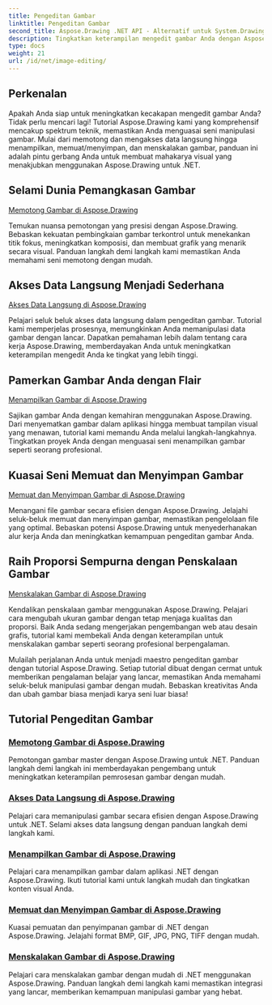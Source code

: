 ```yaml
---
title: Pengeditan Gambar
linktitle: Pengeditan Gambar
second_title: Aspose.Drawing .NET API - Alternatif untuk System.Drawing.Common
description: Tingkatkan keterampilan mengedit gambar Anda dengan Aspose.Tutorial menggambar! Pelajari teknik pemangkasan, akses data langsung, tampilan, dan penskalaan untuk hasil yang menakjubkan.
type: docs
weight: 21
url: /id/net/image-editing/
---
```


## Perkenalan

Apakah Anda siap untuk meningkatkan kecakapan mengedit gambar Anda? Tidak perlu mencari lagi! Tutorial Aspose.Drawing kami yang komprehensif mencakup spektrum teknik, memastikan Anda menguasai seni manipulasi gambar. Mulai dari memotong dan mengakses data langsung hingga menampilkan, memuat/menyimpan, dan menskalakan gambar, panduan ini adalah pintu gerbang Anda untuk membuat mahakarya visual yang menakjubkan menggunakan Aspose.Drawing untuk .NET.

## Selami Dunia Pemangkasan Gambar

[Memotong Gambar di Aspose.Drawing](./cropping/)

Temukan nuansa pemotongan yang presisi dengan Aspose.Drawing. Bebaskan kekuatan pembingkaian gambar terkontrol untuk menekankan titik fokus, meningkatkan komposisi, dan membuat grafik yang menarik secara visual. Panduan langkah demi langkah kami memastikan Anda memahami seni memotong dengan mudah.

## Akses Data Langsung Menjadi Sederhana

[Akses Data Langsung di Aspose.Drawing](./direct-data-access/)

Pelajari seluk beluk akses data langsung dalam pengeditan gambar. Tutorial kami memperjelas prosesnya, memungkinkan Anda memanipulasi data gambar dengan lancar. Dapatkan pemahaman lebih dalam tentang cara kerja Aspose.Drawing, memberdayakan Anda untuk meningkatkan keterampilan mengedit Anda ke tingkat yang lebih tinggi.

## Pamerkan Gambar Anda dengan Flair

[Menampilkan Gambar di Aspose.Drawing](./display/)

Sajikan gambar Anda dengan kemahiran menggunakan Aspose.Drawing. Dari menyematkan gambar dalam aplikasi hingga membuat tampilan visual yang menawan, tutorial kami memandu Anda melalui langkah-langkahnya. Tingkatkan proyek Anda dengan menguasai seni menampilkan gambar seperti seorang profesional.

## Kuasai Seni Memuat dan Menyimpan Gambar

[Memuat dan Menyimpan Gambar di Aspose.Drawing](./load-save/)

Menangani file gambar secara efisien dengan Aspose.Drawing. Jelajahi seluk-beluk memuat dan menyimpan gambar, memastikan pengelolaan file yang optimal. Bebaskan potensi Aspose.Drawing untuk menyederhanakan alur kerja Anda dan meningkatkan kemampuan pengeditan gambar Anda.

## Raih Proporsi Sempurna dengan Penskalaan Gambar

[Menskalakan Gambar di Aspose.Drawing](./scale/)

Kendalikan penskalaan gambar menggunakan Aspose.Drawing. Pelajari cara mengubah ukuran gambar dengan tetap menjaga kualitas dan proporsi. Baik Anda sedang mengerjakan pengembangan web atau desain grafis, tutorial kami membekali Anda dengan keterampilan untuk menskalakan gambar seperti seorang profesional berpengalaman.

Mulailah perjalanan Anda untuk menjadi maestro pengeditan gambar dengan tutorial Aspose.Drawing. Setiap tutorial dibuat dengan cermat untuk memberikan pengalaman belajar yang lancar, memastikan Anda memahami seluk-beluk manipulasi gambar dengan mudah. Bebaskan kreativitas Anda dan ubah gambar biasa menjadi karya seni luar biasa!
## Tutorial Pengeditan Gambar
### [Memotong Gambar di Aspose.Drawing](./cropping/)
Pemotongan gambar master dengan Aspose.Drawing untuk .NET. Panduan langkah demi langkah ini memberdayakan pengembang untuk meningkatkan keterampilan pemrosesan gambar dengan mudah.
### [Akses Data Langsung di Aspose.Drawing](./direct-data-access/)
Pelajari cara memanipulasi gambar secara efisien dengan Aspose.Drawing untuk .NET. Selami akses data langsung dengan panduan langkah demi langkah kami.
### [Menampilkan Gambar di Aspose.Drawing](./display/)
Pelajari cara menampilkan gambar dalam aplikasi .NET dengan Aspose.Drawing. Ikuti tutorial kami untuk langkah mudah dan tingkatkan konten visual Anda.
### [Memuat dan Menyimpan Gambar di Aspose.Drawing](./load-save/)
Kuasai pemuatan dan penyimpanan gambar di .NET dengan Aspose.Drawing. Jelajahi format BMP, GIF, JPG, PNG, TIFF dengan mudah.
### [Menskalakan Gambar di Aspose.Drawing](./scale/)
Pelajari cara menskalakan gambar dengan mudah di .NET menggunakan Aspose.Drawing. Panduan langkah demi langkah kami memastikan integrasi yang lancar, memberikan kemampuan manipulasi gambar yang hebat.